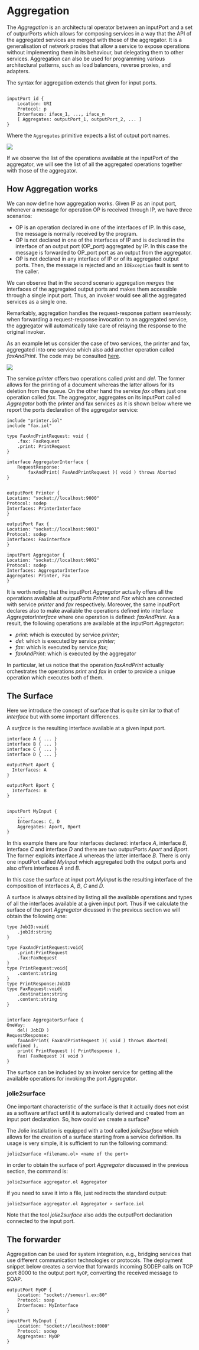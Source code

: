 # Aggregation

The _Aggregation_ is an architectural operator between an inputPort and a set of outpurPorts which allows for composing services in a way that the API of the aggregated services are merged with those of the aggregator. It is a generalisation of network proxies that allow a service to expose operations without implementing them in its behaviour, but delegating them to other services. Aggregation can also be used for programming various architectural patterns, such as load balancers, reverse proxies, and adapters.

The syntax for aggregation extends that given for input ports.

```text

inputPort id {
    Location: URI
    Protocol: p
    Interfaces: iface_1, ..., iface_n
    [ Aggregates: outputPort_1, outputPort_2, ... ]
}
```

Where the `Aggregates` primitive expects a list of output port names.

![](../.gitbook/assets/aggregation.png)

If we observe the list of the operations available at the inputPort of the aggregator, we will see the list of all the aggregated operations together with those of the aggregator. 

## How Aggregation works
We can now define how aggregation works. Given IP as an input port, whenever a message for operation OP is received through IP, we have three scenarios:

* OP is an operation declared in one of the interfaces of IP. In this case, the message is normally received by the program.
* OP is not declared in one of the interfaces of IP and is declared in the interface of an output port \(OP\_port\) aggregated by IP. In this case the message is forwarded to OP\_port port as an output from the aggregator.
* OP is not declared in any interface of IP or of its aggregated output ports. Then, the message is rejected and an `IOException` fault is sent to the caller.

We can observe that in the second scenario aggregation _merges_ the interfaces of the aggregated output ports and makes them accessible through a single input port. Thus, an invoker would see all the aggregated services as a single one.

Remarkably, aggregation handles the request-response pattern seamlessly: when forwarding a request-response invocation to an aggregated service, the aggregator will automatically take care of relaying the response to the original invoker.

As an example let us consider the case of two services, the printer and fax, aggregated into one service which also add another operation called _faxAndPrint_. The code may be consulted [here](https://github.com/jolie/examples/tree/master/04_architectural_composition/06_aggregation/01_aggregation_and%20orchestration).

![](../.gitbook/assets/aggregation_example.png)

The service _printer_ offers two operations called _print_ and _del_. The former allows for the printing of a document whereas the latter allows for its deletion from the queue. On the other hand the service _fax_ offers just one operation called _fax_. The aggregator, aggregates on its inputPort called _Aggregator_ both the printer and fax services as it is shown below where we report the ports declaration of the aggregator service:

```jolie
include "printer.iol"
include "fax.iol"

type FaxAndPrintRequest: void {
	.fax: FaxRequest
	.print: PrintRequest
}

interface AggregatorInterface {
	RequestResponse:
		faxAndPrint( FaxAndPrintRequest )( void ) throws Aborted
}


outputPort Printer {
Location: "socket://localhost:9000"
Protocol: sodep
Interfaces: PrinterInterface
}

outputPort Fax {
Location: "socket://localhost:9001"
Protocol: sodep
Interfaces: FaxInterface
}

inputPort Aggregator {
Location: "socket://localhost:9002"
Protocol: sodep
Interfaces: AggregatorInterface
Aggregates: Printer, Fax
}
```
It is worth noting that the inputPort _Aggregator_ actually offers all the operations available at outputPorts _Printer_ and _Fax_ which are connected with service _printer_ and _fax_ respectively. Moreover, the same inputPort declares also to make available the operations defined into interface _AggregatorInterface_ where one operation is defined: _faxAndPrint_. As a result, the following operations are available at the inputPort _Aggregator_:

* _print_: which is executed by service _printer_;
* _del_: which is executed by service _printer_;
* _fax_: which is executed by service _fax_;
* _faxAndPrint_: which is executed by the aggregator

In particular, let us notice that the operation _faxAndPrint_ actually orchestrates the operations _print_ and _fax_ in order to provide a unique operation which executes both of them. 

## The Surface
Here we introduce the concept of surface that is quite similar to that of _interface_ but with some important differences. 

A _surface_ is the resulting interface available at a given input port.

```text
interface A { ... }
interface B { ... }
interface C { ... }
interface D { ... }

outputPort Aport {
  Interfaces: A
}

outputPort Bport {
  Interfaces: B
}


inputPort MyInput {
    ...
    Interfaces: C, D
    Aggregates: Aport, Bport
}
```
In this example there are four interfaces declared: interface _A_, interface _B_, interface _C_ and interface _D_ and there are two outputPorts _Aport_ and _Bport_. The former exploits interface _A_ whereas the latter interface _B_. There is only one inputPort called _MyInput_ which aggregated both the output ports and also offers interfaces _A_ and _B_.

In this case the surface at input port _MyInput_ is the resulting interface of the composition of interfaces _A_, _B_, _C_ and _D_. 

A surface is always obtained by listing all the available operations and types of all the interfaces available at a given input port. Thus if we calculate the surface of the port _Aggregator_ dicussed in the previous section we will obtain the following one:

```jolie
type JobID:void{
	.jobId:string
}

type FaxAndPrintRequest:void{
	.print:PrintRequest
	.fax:FaxRequest
}
type PrintRequest:void{
	.content:string
}
type PrintResponse:JobID
type FaxRequest:void{
	.destination:string
	.content:string
}


interface AggregatorSurface {
OneWay:
	del( JobID )
RequestResponse:
	faxAndPrint( FaxAndPrintRequest )( void ) throws Aborted( undefined ),
	print( PrintRequest )( PrintResponse ),
	fax( FaxRequest )( void )
}
```
The surface can be included by an invoker service for getting all the available operations for invoking the port _Aggregator_. 

### jolie2surface
One important characteristic of the surface is that it actually does not exist as a software artifact until it is automatically derived and created from an input port declaration. So, how could we create a surface?

The Jolie installation is equipped with a tool called _jolie2surface_ which allows for the creation of a surface starting from a service definition. Its usage is very simple, it is sufficient to run the following command:

```jolie
jolie2surface <filename.ol> <name of the port>
```

in order to obtain the surface of port _Aggregator_ discussed in the previous section, the command is:

```jolie
jolie2surface aggregator.ol Aggregator
```

if you need to save it into a file, just redirects the standard output:

```jolie
jolie2surface aggregator.ol Aggregator > surface.iol
```
Note that the tool _jolie2surface_ also adds the outputPort declaration connected to the input port.

## The forwarder

Aggregation can be used for system integration, e.g., bridging services that use different communication technologies or protocols. The deployment snippet below creates a service that forwards incoming SODEP calls on TCP port 8000 to the output port `MyOP`, converting the received message to SOAP.

```text
outputPort MyOP {
    Location: "socket://someurl.ex:80"
    Protocol: soap
    Interfaces: MyInterface
}

inputPort MyInput {
    Location: "socket://localhost:8000"
    Protocol: sodep
    Aggregates: MyOP
}
```

 

